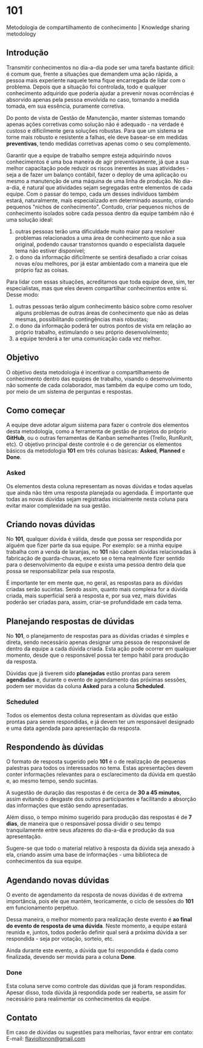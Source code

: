 # 101
Metodologia de compartilhamento de conhecimento | Knowledge sharing metodology

## Introdução
Transmitir conhecimentos no dia-a-dia pode ser uma tarefa bastante difícil: é comum que, frente a situações que demandem uma ação rápida, a pessoa mais experiente naquele tema fique encarregada de lidar com o problema. Depois que a situação foi controlada, todo e qualquer conhecimento adquirido que poderia ajudar a prevenir novas ocorrências é absorvido apenas pela pessoa envolvida no caso, tornando a medida tomada, em sua essência, puramente corretiva.

Do ponto de vista de Gestão de Manutenção, manter sistemas tomando apenas ações corretivas como solução não é adequado - na verdade é custoso e dificilmente gera soluções robustas. Para que um sistema se torne mais robusto e resistente a falhas, ele deve basear-se em medidas **preventivas**, tendo medidas corretivas apenas como o seu complemento.

Garantir que a equipe de trabalho sempre esteja adquirindo novos conhecimentos é uma boa maneira de agir preventivamente, já que a sua melhor capacitação pode reduzir os riscos inerentes às suas atividades - seja a de fazer um balanço contábil, fazer o deploy de uma aplicação ou mesmo a manutenção de uma máquina de uma linha de produção.
No dia-a-dia, é natural que atividades sejam segregadas entre elementos de cada equipe. Com o passar do tempo, cada um desses indivíduos também estará, naturalmente, mais especializado em determinado assunto, criando pequenos "nichos de conhecimento". Contudo, criar pequenos nichos de conhecimento isolados sobre cada pessoa dentro da equipe também não é uma solução ideal:
1) outras pessoas terão uma dificuldade muito maior para resolver problemas relacionados a uma área de conhecimento que não a sua original, podendo causar transtornos quando o especialista daquele tema não estiver disponível;
2) o dono da informação dificilmente se sentirá desafiado a criar coisas novas e/ou melhores, por já estar ambientado com a maneira que ele próprio faz as coisas.

Para lidar com essas situações, acreditamos que toda equipe deve, sim, ter especialistas, mas que eles devem compartilhar conhecimentos entre si. Desse modo:
1) outras pessoas terão algum conhecimento básico sobre como resolver alguns problemas de outras áreas de conhecimento que não as delas mesmas, possibilitando contingências mais robustas;
2) o dono da informação poderá ter outros pontos de vista em relação ao próprio trabalho, estimulando o seu próprio desenvolvimento;
3) a equipe tenderá a ter uma comunicação cada vez melhor.

## Objetivo
O objetivo desta metodologia é incentivar o compartilhamento de conhecimento dentro das equipes de trabalho, visando o desenvolvimento não somente de cada colaborador, mas também da equipe como um todo, por meio de um sistema de perguntas e respostas.

## Como começar
A equipe deve adotar algum sistema para fazer o controle dos elementos desta metodologia, como a ferramenta de gestão de projetos do próprio **GitHub**, ou o outras ferramentas de Kanban semelhantes (Trello, RunRunIt, etc). O objetivo principal deste controle é o de gerenciar os elementos básicos da metodologia **101** em três colunas básicas: **Asked**, **Planned** e **Done**.

### Asked
Os elementos desta coluna representam as novas dúvidas e todas aquelas que ainda não têm uma resposta planejada ou agendada. É importante que todas as novas dúvidas sejam registradas inicialmente nesta coluna para evitar maior complexidade na sua gestão.

## Criando novas dúvidas
No **101**, qualquer dúvida é válida, desde que possa ser respondida por alguém que fizer parte da sua equipe. Por exemplo: se a minha equipe trabalha com a venda de laranjas, no **101** não cabem dúvidas relacionadas à fabricação de guarda-chuvas, exceto se o tema realmente fizer sentido para o desenvolvimento da equipe e exista uma pessoa dentro dela que possa se responsabilizar pela sua resposta.

É importante ter em mente que, no geral, as respostas para as dúvidas criadas serão sucintas. Sendo assim, quanto mais complexa for a dúvida criada, mais superficial será a resposta e, por sua vez, mais dúvidas poderão ser criadas para, assim, criar-se profundidade em cada tema.

## Planejando respostas de dúvidas
No **101**, o planejamento de respostas para as dúvidas criadas é simples e direta, sendo necessário apenas designar uma pessoa de responsável de dentro da equipe a cada dúvida criada. Esta ação pode ocorrer em qualquer momento, desde que o responsável possa ter tempo hábil para produção da resposta.

Dúvidas que já tiverem sido **planejadas** estão prontas para serem **agendadas** e, durante o evento de agendamento das próximas sessões, podem ser movidas da coluna **Asked** para a coluna **Scheduled**.

### Scheduled
Todos os elementos desta coluna representam as dúvidas que estão prontas para serem respondidas, e já devem ter um responsável designado e uma data agendada para apresentação da resposta.

## Respondendo às dúvidas
O formato de resposta sugerido pelo **101** é o de realização de pequenas palestras para todos os interessados no tema. Estas apresentações devem conter informações relevantes para o esclarecimento da dúvida em questão e, ao mesmo tempo, sendo sucintas.

A sugestão de duração das respostas é de cerca de **30 a 45 minutos**, assim evitando o desgaste dos outros participantes e facilitando a absorção das informações que estão sendo apresentadas.

Além disso, o tempo mínimo sugerido para produção das respostas é de **7 dias**, de maneira que o responsável possa dividir o seu tempo tranquilamente entre seus afazeres do dia-a-dia e produção da sua apresentação.

Sugere-se que todo o material relativo à resposta da dúvida seja anexado à ela, criando assim uma base de informações - uma biblioteca de conhecimentos da sua equipe.

## Agendando novas dúvidas
O evento de agendamento da resposta de novas dúvidas é de extrema importância, pois ele que mantém, teoricamente, o ciclo de sessões do **101** em funcionamento perpétuo.

Dessa maneira, o melhor momento para realização deste evento é **ao final do evento de resposta de uma dúvida**. Neste momento, a equipe estará reunida e, juntos, todos poderão definir qual será a próxima dúvida a ser respondida - seja por votação, sorteio, etc.

Ainda durante este evento, a dúvida que foi respondida é dada como finalizada, devendo ser movida para a coluna **Done**.

### Done
Esta coluna serve como controle das dúvidas que já foram respondidas. Apesar disso, toda dúvida já respondida pode ser reaberta, se assim for necessário para realimentar os conhecimentos da equipe.

## Contato
Em caso de dúvidas ou sugestões para melhorias, favor entrar em contato:
E-mail: flavioltonon@gmail.com

